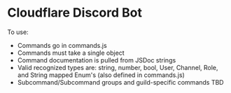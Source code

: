 # Cloudflare Discord Bot

To use:

- Commands go in commands.js
- Commands must take a single object
- Command documentation is pulled from JSDoc strings
- Valid recognized types are: string, number, bool, User, Channel, Role, and String mapped Enum's (also defined in commands.js)
- Subcommand/Subcommand groups and guild-specific commands TBD